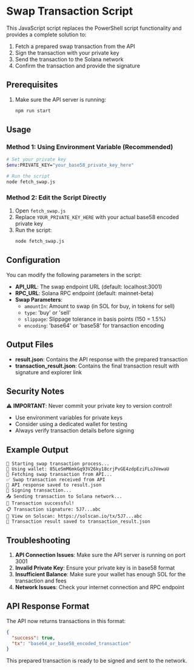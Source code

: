 # Swap Transaction Script

This JavaScript script replaces the PowerShell script functionality and provides a complete solution to:
1. Fetch a prepared swap transaction from the API
2. Sign the transaction with your private key
3. Send the transaction to the Solana network
4. Confirm the transaction and provide the signature

## Prerequisites

1. Make sure the API server is running:
   ```bash
   npm run start
   ```
   
## Usage

### Method 1: Using Environment Variable (Recommended)
```bash
# Set your private key
$env:PRIVATE_KEY="your_base58_private_key_here"

# Run the script
node fetch_swap.js
```

### Method 2: Edit the Script Directly
1. Open `fetch_swap.js`
2. Replace `YOUR_PRIVATE_KEY_HERE` with your actual base58 encoded private key
3. Run the script:
   ```bash
   node fetch_swap.js
   ```

## Configuration

You can modify the following parameters in the script:

- **API_URL**: The swap endpoint URL (default: localhost:3001)
- **RPC_URL**: Solana RPC endpoint (default: mainnet-beta)
- **Swap Parameters**:
  - `amountIn`: Amount to swap (in SOL for buy, in tokens for sell)
  - `type`: 'buy' or 'sell'
  - `slippage`: Slippage tolerance in basis points (150 = 1.5%)
  - `encoding`: 'base64' or 'base58' for transaction encoding

## Output Files

- **result.json**: Contains the API response with the prepared transaction
- **transaction_result.json**: Contains the final transaction result with signature and explorer link

## Security Notes

⚠️ **IMPORTANT**: Never commit your private key to version control!

- Use environment variables for private keys
- Consider using a dedicated wallet for testing
- Always verify transaction details before signing

## Example Output

```
🚀 Starting swap transaction process...
📝 Using wallet: 85LeSmM6mkGq93V26ky18crjPvGE4zdpEziFLoJVewaU
📡 Fetching swap transaction from API...
✅ Swap transaction received from API
💾 API response saved to result.json
🔐 Signing transaction...
📤 Sending transaction to Solana network...
🎉 Transaction successful!
📋 Transaction signature: 5J7...abc
🔗 View on Solscan: https://solscan.io/tx/5J7...abc
💾 Transaction result saved to transaction_result.json
```

## Troubleshooting

1. **API Connection Issues**: Make sure the API server is running on port 3001
2. **Invalid Private Key**: Ensure your private key is in base58 format
3. **Insufficient Balance**: Make sure your wallet has enough SOL for the transaction and fees
4. **Network Issues**: Check your internet connection and RPC endpoint

## API Response Format

The API now returns transactions in this format:
```json
{
  "success": true,
  "tx": "base64_or_base58_encoded_transaction"
}
```

This prepared transaction is ready to be signed and sent to the network.
